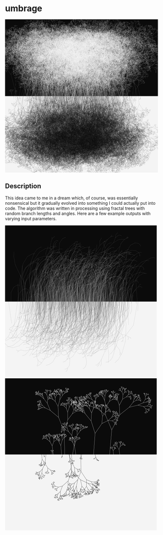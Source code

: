 # umbrage


<img src="umbrage1.jpg">

## Description
This idea came to me in a dream which, of course, was essentially nonsensical but it gradually evolved into something I could actually put into code. 
The algorithm was written in processing using fractal trees with random branch lengths and angles. Here are a few example outputs with varying input parameters.


<img src="umbrage2.jpg" width="500" height="500"> <img src="umbrage3.jpg" width="500" height="500">
